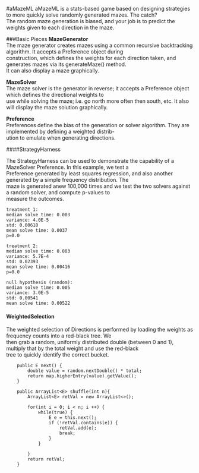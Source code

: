 #aMazeML
aMazeML is a stats-based game based on designing strategies to more quickly solve randomly generated mazes. The catch?  
The random maze generation is biased, and your job is to predict the weights given to each direction in the maze.

  
###Basic Pieces
**MazeGenerator**  
The maze generator creates mazes using a common recursive backtracking algorithm. It accepts a Preference object during  
construction, which defines the weights for each direction taken, and generates mazes via its generateMaze() method.  
It can also display a maze graphically.
  
**MazeSolver**  
The maze solver is the generator in reverse; it accepts a Preference object which defines the directional weights to  
use while solving the maze; i.e. go north more often then south, etc. It also will display the maze solution graphically.
  
**Preference**  
Preferences define the bias of the generation or solver algorithm. They are implemented by defining a weighted distrib-  
ution to emulate when generating directions. 
  
  
####StrategyHarness  

The StrategyHarness can be used to demonstrate the capability of a MazeSolver Preference. In this example, we test a  
Preference generated by least squares regression, and also another generated by a simple frequency distribution.  The  
maze is generated anew 100,000 times and we test the two solvers against a random solver, and compute p-values to  
measure the outcomes. 

```
treatment 1:
median solve time: 0.003
variance: 4.0E-5
std: 0.00618
mean solve time: 0.0037
p=0.0

treatment 2:
median solve time: 0.003
variance: 5.7E-4
std: 0.02393
mean solve time: 0.00416
p=0.0

null hypothesis (random):
median solve time: 0.005
variance: 3.0E-5
std: 0.00541
mean solve time: 0.00522
```

#### WeightedSelection
The weighted selection of Directions is performed by loading the weights as frequency counts into a red-black tree. We  
then grab a random, uniformly distributed double (between 0 and 1), multiply that by the total weight and use the red-black  
tree to quickly identify the correct bucket.

```
    public E next() {
        double value = random.nextDouble() * total;
        return map.higherEntry(value).getValue();
    }

    public ArrayList<E> shuffle(int n){
        ArrayList<E> retVal = new ArrayList<>();

        for(int i = 0; i < n; i ++) {
            while(true) {
                E e = this.next();
                if (!retVal.contains(e)) {
                    retVal.add(e);
                    break;
                }
            }

        }
        return retVal;
    }

```